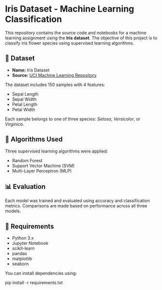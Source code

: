 # Iris Dataset - Machine Learning Classification

This repository contains the source code and notebooks for a machine learning assignment using the **Iris dataset**. The objective of this project is to classify iris flower species using supervised learning algorithms.

## 📁 Dataset

- **Name:** Iris Dataset  
- **Source:** [UCI Machine Learning Repository](https://archive.ics.uci.edu/ml/datasets/iris)

The dataset includes 150 samples with 4 features:
- Sepal Length
- Sepal Width
- Petal Length
- Petal Width

Each sample belongs to one of three species: *Setosa*, *Versicolor*, or *Virginica*.

## 🧠 Algorithms Used

Three supervised learning algorithms were applied:
- Random Forest
- Support Vector Machine (SVM)
- Multi-Layer Perceptron (MLP)

## 📊 Evaluation

Each model was trained and evaluated using accuracy and classification metrics. Comparisons are made based on performance across all three models.

## 📌 Requirements

- Python 3.x
- Jupyter Notebook
- scikit-learn
- pandas
- matplotlib
- seaborn

You can install dependencies using:

pip install -r requirements.txt
